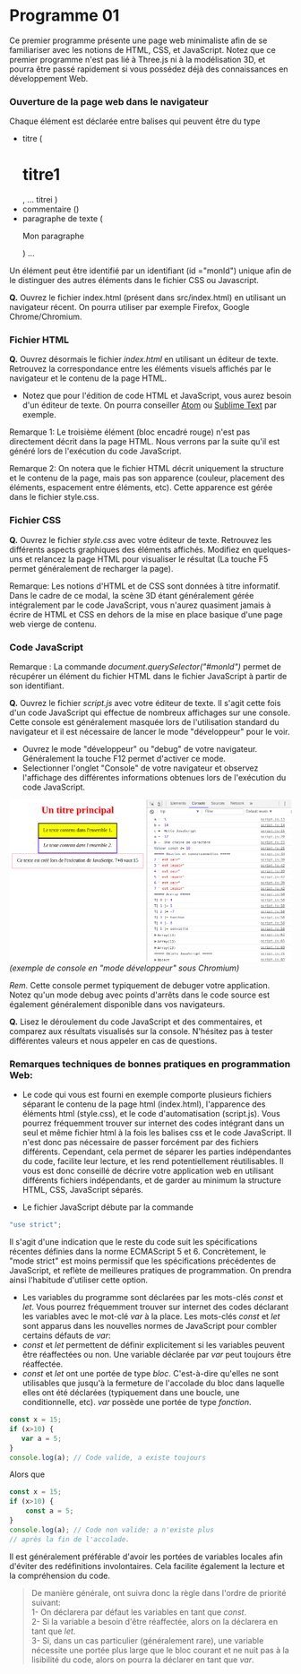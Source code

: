 # Programme 01

Ce premier programme présente une page web minimaliste afin de se familiariser avec les notions de HTML, CSS, et JavaScript. Notez que ce premier programme n'est pas lié à Three.js ni à la modélisation 3D, et pourra être passé rapidement si vous possédez déjà des connaissances en développement Web.

### Ouverture de la page web dans le navigateur

Chaque élément est déclarée entre balises qui peuvent être du type
* titre (<h1> titre1 </h1>, ...<hi> titrei </hi>)
* commentaire (<!-- Mon commentaire -->)
* paragraphe de texte (<p> Mon paragraphe </p>)
...

Un élément peut être identifié par un identifiant (id ="monId") unique afin de le distinguer des autres éléments dans le fichier CSS ou Javascript.

__Q.__ Ouvrez le fichier index.html (présent dans src/index.html) en utilisant un navigateur récent. On pourra utiliser par exemple Firefox, Google Chrome/Chromium.

### Fichier HTML

__Q.__ Ouvrez désormais le fichier _index.html_ en utilisant un éditeur de texte. Retrouvez la correspondance entre les éléments visuels affichés par le navigateur et le contenu de la page HTML.
* Notez que pour l'édition de code HTML et JavaScript, vous aurez besoin d'un éditeur de texte. On pourra conseiller [Atom](https://atom.io/) ou [Sublime Text](https://www.sublimetext.com/) par exemple.

Remarque 1: Le troisième élément (bloc encadré rouge) n'est pas directement décrit dans la page HTML. Nous verrons par la suite qu'il est généré lors de l'exécution du code JavaScript.

Remarque 2: On notera que le fichier HTML décrit uniquement la structure et le contenu de la page, mais pas son apparence (couleur, placement des éléments, espacement entre éléments, etc). Cette apparence est gérée dans le fichier style.css.


### Fichier CSS

__Q.__ Ouvrez le fichier _style.css_ avec votre éditeur de texte. Retrouvez les différents aspects graphiques des éléments affichés. Modifiez en quelques-uns et relancez la page HTML pour visualiser le résultat (La touche F5 permet généralement de recharger la page).

Remarque: Les notions d'HTML et de CSS sont données à titre informatif. Dans le cadre de ce modal, la scène 3D étant généralement gérée intégralement par le code JavaScript, vous n'aurez quasiment jamais à écrire de HTML et CSS en dehors de la mise en place basique d'une page web vierge de contenu.

### Code JavaScript

Remarque : La commande _document.querySelector("#monId")_ permet de récupérer un élément du fichier HTML dans le fichier JavaScript à partir de son identifiant.  

__Q.__ Ouvrez le fichier _script.js_ avec votre éditeur de texte. Il s'agit cette fois d'un code JavaScript qui effectue de nombreux affichages sur une console. Cette console est généralement masquée lors de l'utilisation standard du navigateur et il est nécessaire de lancer le mode "développeur" pour le voir.
* Ouvrez le mode "développeur" ou "debug" de votre navigateur. Généralement la touche F12 permet d'activer ce mode.
* Selectionner l'onglet "Console" de votre navigateur et observez l'affichage des différentes informations obtenues lors de l'exécution du code JavaScript.

![telechargement](pics/developer_mode.png)
_(exemple de console en "mode développeur" sous Chromium)_

_Rem._ Cette console permet typiquement de debuger votre application. Notez qu'un mode debug avec points d'arrêts dans le code source est également généralement disponible dans vos navigateurs.


__Q.__ Lisez le déroulement du code JavaScript et des commentaires, et comparez aux résultats visualisés sur la console.
N'hésitez pas à tester différentes valeurs et nous appeler en cas de questions.


### Remarques techniques de __bonnes pratiques__ en programmation Web:

* Le code qui vous est fourni en exemple comporte plusieurs fichiers séparant le contenu de la page html (index.html), l'apparence des éléments html (style.css), et le code d'automatisation (script.js).
Vous pourrez fréquemment trouver sur internet des codes intégrant dans un seul et même fichier html à la fois les balises css et le code JavaScript. Il n'est donc pas nécessaire de passer forcément par des fichiers différents. Cependant, cela permet de séparer les parties indépendantes du code, facilite leur lecture, et les rend potentiellement réutilisables.
Il vous est donc conseillé de décrire votre application web en utilisant différents fichiers indépendants, et de garder au minimum la structure HTML, CSS, JavaScript séparés.

* Le fichier JavaScript débute par la commande
```javascript
"use strict";
```
Il s'agit d'une indication que le reste du code suit les spécifications récentes définies dans la norme ECMAScript 5 et 6. Concrètement, le "mode strict" est moins permissif que les spécifications précédentes de JavaScript, et reflète de meilleures pratiques de programmation. On prendra ainsi l'habitude d'utiliser cette option.

* Les variables du programme sont déclarées par les mots-clés _const_ et _let_. Vous pourrez fréquemment trouver sur internet des codes déclarant les variables avec le mot-clé _var_ à la place. Les mots-clés _const_ et _let_ sont apparus dans les nouvelles normes de JavaScript pour combler certains défauts de _var_:
 * _const_ et _let_ permettent de définir explicitement si les variables peuvent être réaffectées ou non. Une variable déclarée par _var_ peut toujours être réaffectée.
 * _const_ et _let_ ont une portée de type _bloc_. C'est-à-dire qu'elles ne sont utilisables que jusqu'à la fermeture de l'accolade du bloc dans laquelle elles ont été déclarées (typiquement dans une boucle, une conditionnelle, etc). _var_ possède une portée de type _fonction_.
 ```javascript
const x = 15;
if (x>10) {
    var a = 5;
 }
 console.log(a); // Code valide, a existe toujours
```
Alors que
```javascript
const x = 15;
if (x>10) {
    const a = 5;
}
console.log(a); // Code non valide: a n'existe plus
// après la fin de l'accolade.
```
Il est généralement préférable d'avoir les portées de variables locales afin d'éviter des redéfinitions involontaires. Cela facilite également la lecture et la compréhension du code.
> De manière générale, ont suivra donc la règle dans l'ordre de priorité suivant:<br/>
1- On déclarera par défaut les variables en tant que _const_. <br/>
2- Si la variable a besoin d'être réaffectée, alors on la déclarera en tant que _let_. <br/>
3- Si, dans un cas particulier (généralement rare), une variable nécessite une portée plus large que le bloc courant et ne nuit pas à la lisibilité du code, alors on pourra la déclarer en tant que _var_.

